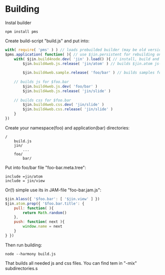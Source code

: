 Building
=======

Instal builder

	npm install pms

Create build-script "build.js" and put into:

```js
with( require( 'pms' ) ) // loads prebuilded builder (may be old version)
$pms.application( function( ){ // use $jin.persistent for rebuilding on file changes
    with( $jin.build4node.dev( 'jin' ).load() ){ // install, build and load $jin package
    	$jin.build4web.js.release( 'jin/atom' ) // builds $jin.atom js-library
	
    	$jin.build4web.sample.release( 'foo/bar' ) // builds samples for $foo.bar
	
	// builds js for $foo.bar
    	$jin.build4web.js.dev( 'foo/bar' )
    	$jin.build4web.js.release( 'jin/slide' )
	
	// builds css for $foo.bar
    	$jin.build4web.css.dev( 'jin/slide' )
    	$jin.build4web.css.release( 'jin/slide' )
    }
})
```

Create your namespace(foo) and application(bar) directories:

	/
		build.js
		jin/
			...
		foo/
			bar/

Put into foo/bar file "foo-bar.meta.tree":

	include =jin/atom
	include = jin/view

Or(!) simple use its in JAM-file "foo-bar.jam.js":

```js
$jin.klass({ '$foo.bar': [ '$jin.view' ] })
$jin.atom.prop({ '$foo.bar.title': {
	pull: function( ){
		return Math.random()
	},
	push: function( next ){
		window.name = next
	}
} })
```

Then run building:

	node --harmony build.js

That builds all needed js and css files. You can find tem in "-mix" subdirectories.s
